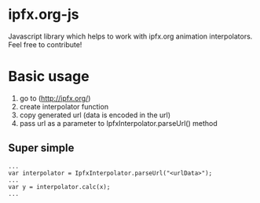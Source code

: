 # ipfx.org-js
Javascript library which helps to work with ipfx.org animation interpolators. Feel free to contribute!

# Basic usage

1. go to (http://ipfx.org/)
2. create interpolator function
3. copy generated url (data is encoded in the url)
4. pass url as a parameter to IpfxInterpolator.parseUrl() method

## Super simple

```
...
var interpolator = IpfxInterpolator.parseUrl("<urlData>");
...
var y = interpolator.calc(x);
...
```

